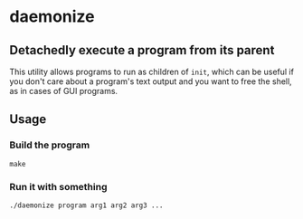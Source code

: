 # daemonize
## Detachedly execute a program from its parent

This utility allows programs to run as children of `init`, which can be useful
if you don't care about a program's text output and you want to free the shell,
as in cases of GUI programs.

## Usage
### Build the program

```
make
```

### Run it with something
```
./daemonize program arg1 arg2 arg3 ...
```
